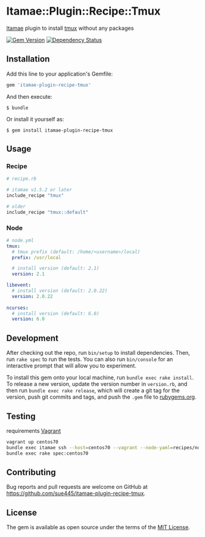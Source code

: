 # Itamae::Plugin::Recipe::Tmux

[Itamae](https://github.com/itamae-kitchen/itamae) plugin to install [tmux](https://tmux.github.io/) without any packages

[![Gem Version](https://badge.fury.io/rb/itamae-plugin-recipe-tmux.svg)](https://badge.fury.io/rb/itamae-plugin-recipe-tmux)
[![Dependency Status](https://gemnasium.com/sue445/itamae-plugin-recipe-tmux.svg)](https://gemnasium.com/sue445/itamae-plugin-recipe-tmux)

## Installation

Add this line to your application's Gemfile:

```ruby
gem 'itamae-plugin-recipe-tmux'
```

And then execute:

    $ bundle

Or install it yourself as:

    $ gem install itamae-plugin-recipe-tmux

## Usage
### Recipe
```ruby
# recipe.rb

# itamae v1.5.2 or later
include_recipe "tmux"

# older
include_recipe "tmux::default"
```

### Node
```yml
# node.yml
tmux:
  # tmux prefix (default: /home/<username>/local)
  prefix: /usr/local

  # install version (default: 2.1)
  version: 2.1

libevent:
  # install version (default: 2.0.22)
  version: 2.0.22
  
ncurses:
  # install version (default: 6.0)
  version: 6.0    
```

## Development

After checking out the repo, run `bin/setup` to install dependencies. Then, run `rake spec` to run the tests. You can also run `bin/console` for an interactive prompt that will allow you to experiment.

To install this gem onto your local machine, run `bundle exec rake install`. To release a new version, update the version number in `version.rb`, and then run `bundle exec rake release`, which will create a git tag for the version, push git commits and tags, and push the `.gem` file to [rubygems.org](https://rubygems.org).

## Testing
requirements [Vagrant](https://www.vagrantup.com/)

```sh
vagrant up centos70
bundle exec itamae ssh --host=centos70 --vagrant --node-yaml=recipes/node.yml recipes/install.rb
bundle exec rake spec:centos70
```

## Contributing

Bug reports and pull requests are welcome on GitHub at https://github.com/sue445/itamae-plugin-recipe-tmux.


## License

The gem is available as open source under the terms of the [MIT License](http://opensource.org/licenses/MIT).

